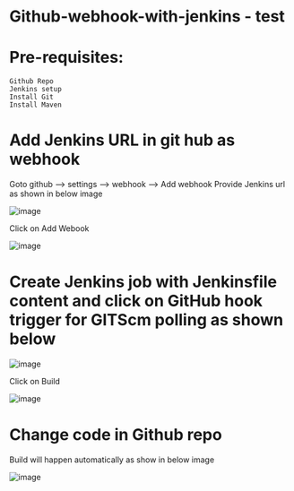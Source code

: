 # Github-webhook-with-jenkins   - test

# Pre-requisites:
    Github Repo
    Jenkins setup
    Install Git
    Install Maven
# Add Jenkins URL in git hub as webhook
  Goto github --> settings --> webhook --> Add webhook
  Provide Jenkins url as shown in below image
  
  ![image](https://user-images.githubusercontent.com/58024415/103783684-0c18d000-505f-11eb-8896-1a3036c2ac04.png)
  
  Click on Add Webook
  
  ![image](https://user-images.githubusercontent.com/58024415/103783724-18049200-505f-11eb-994a-854e6259d646.png)
  
# Create Jenkins job with Jenkinsfile content and click on GitHub hook trigger for GITScm polling as shown below
  ![image](https://user-images.githubusercontent.com/58024415/103785745-96623380-5061-11eb-8151-8fcde6439553.png)
  
  Click on Build

  ![image](https://user-images.githubusercontent.com/58024415/103784987-a75e7500-5060-11eb-8b77-bc7f703cde10.png)
  
# Change code in Github repo
  Build will happen automatically as show in below image
  
  ![image](https://user-images.githubusercontent.com/58024415/103785555-58fda600-5061-11eb-9fc9-4f600eceabc2.png)
